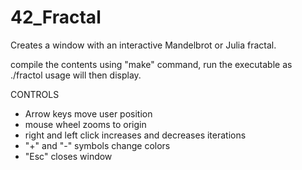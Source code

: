 # 42_Fractal
Creates a window with an interactive Mandelbrot or Julia fractal. 

compile the contents using "make" command, run the executable as ./fractol
usage will then display.

CONTROLS
- Arrow keys move user position
- mouse wheel zooms to origin
- right and left click increases and decreases iterations
- "+" and "-" symbols change colors
- "Esc" closes window
